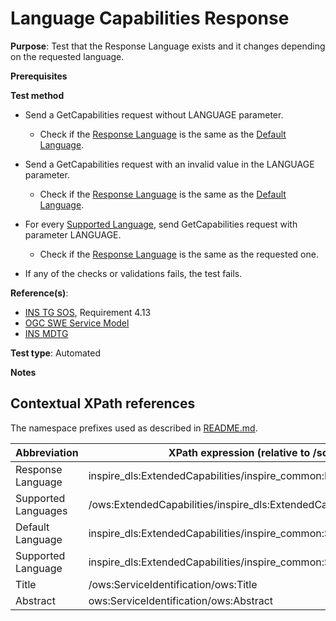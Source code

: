 # Language Capabilities Response

**Purpose**: Test that the Response Language exists and it changes depending on the requested language.

**Prerequisites**

**Test method**

* Send a GetCapabilities request without LANGUAGE parameter.

  * Check if the [Response Language](#responseLanguage) is the same as the [Default Language](#defaultLanguage).

* Send a GetCapabilities request with an invalid value in the LANGUAGE parameter.

  * Check if the [Response Language](#responseLanguage) is the same as the [Default Language](#defaultLanguage).

* For every [Supported Language](#supportedLanguage), send GetCapabilities request with parameter LANGUAGE.

  * Check if the [Response Language](#responseLanguage) is the same as the requested one.

* If any of the checks or validations fails, the test fails.

**Reference(s)**:

* [INS TG SOS](http://inspire.ec.europa.eu/id/document/tg/download-sos/1.0), Requirement 4.13
* [OGC SWE Service Model](http://portal.opengeospatial.org/files/?artifact_id=38476)
* [INS MDTG](http://inspire.ec.europa.eu/documents/Metadata/MD_IR_and_ISO_20131029.pdf)

**Test type**: Automated

**Notes**


## Contextual XPath references

The namespace prefixes used as described in [README.md](http://inspire.ec.europa.eu/id/ats/download-service/sos-tg-1.0/sos-pre-defined/README#namespaces).

| Abbreviation                                               |  XPath expression (relative to /sos:Capabilities/ows:OperationsMetadata/ows:ExtendedCapabilities) |
| ---------------------------------------------------------- | ------------------------------------------------------------------------- |
| Response Language <a name="responseLanguage"></a> | inspire_dls:ExtendedCapabilities/inspire_common:ResponseLanguage/inspire_common:Language |
| Supported Languages <a name="supportedLanguages"></a> | /ows:ExtendedCapabilities/inspire_dls:ExtendedCapabilities/inspire_common:SupportedLanguages |
| Default Language <a name="defaultLanguage"></a> | inspire_dls:ExtendedCapabilities/inspire_common:SupportedLanguages/inspire_common:DefaultLanguage/inspire_common:Language |
| Supported Language <a name="supportedLanguage"></a> | inspire_dls:ExtendedCapabilities/inspire_common:SupportedLanguages/inspire_common:SupportedLanguage/inspire_common:Language |
| Title <a name="title"></a> | /ows:ServiceIdentification/ows:Title |
| Abstract <a name="abstract"></a> | ows:ServiceIdentification/ows:Abstract |